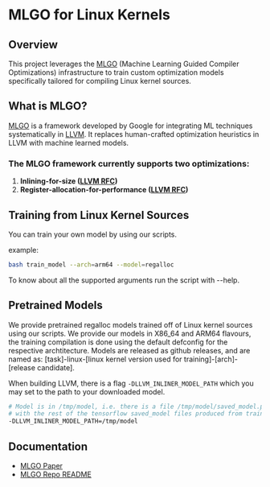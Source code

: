 # MLGO for Linux Kernels

## Overview
This project leverages the [MLGO](https://github.com/google/ml-compiler-opt) (Machine Learning Guided Compiler Optimizations) infrastructure to train custom optimization models specifically tailored for compiling Linux kernel sources.

## What is MLGO?
[MLGO](https://github.com/google/ml-compiler-opt) is a framework developed by Google for integrating ML techniques systematically in [LLVM](https://github.com/llvm/llvm-project/). It replaces human-crafted optimization heuristics in LLVM with machine learned models.

### The MLGO framework currently supports two optimizations:
1. **Inlining-for-size ([LLVM RFC](https://lists.llvm.org/pipermail/llvm-dev/2020-April/140763.html))**
2. **Register-allocation-for-performance ([LLVM RFC](https://lists.llvm.org/pipermail/llvm-dev/2021-November/153639.html))**

## Training from Linux Kernel Sources
You can train your own model by using our scripts.

example:
```sh
bash train_model --arch=arm64 --model=regalloc
```

To know about all the supported arguments run the script with --help.

## Pretrained Models
We provide pretrained regalloc models trained off of Linux kernel sources using our scripts. We provide our models in X86_64 and ARM64 flavours, the training compilation is done using the default defconfig for the respective archtitecture.
Models are released as github releases, and are named as:
[task]-linux-[linux kernel version used for training]-[arch]-[release candidate].

When building LLVM, there is a flag `-DLLVM_INLINER_MODEL_PATH` which you may
set to the path to your downloaded model.

```sh
# Model is in /tmp/model, i.e. there is a file /tmp/model/saved_model.pb along
# with the rest of the tensorflow saved_model files produced from training.
-DLLVM_INLINER_MODEL_PATH=/tmp/model
```

## Documentation
- [MLGO Paper](https://arxiv.org/abs/2101.04808)
- [MLGO Repo README](https://github.com/google/ml-compiler-opt/blob/main/README.md)
